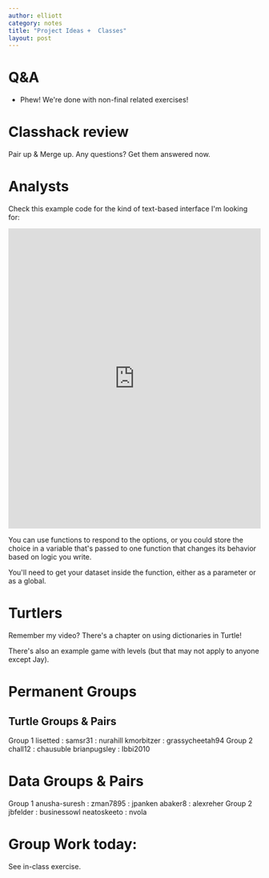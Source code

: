 ```yaml
---
author: elliott
category: notes
title: "Project Ideas +  Classes"
layout: post
---
```


# Q&A

- Phew!  We're done with non-final related exercises!

# Classhack review

Pair up & Merge up.  Any questions?  Get them answered now.

# Analysts

Check this example code for the kind of text-based interface I'm looking for:

<iframe src="https://trinket.io/embed/python3/b5c5eced6a" width="100%" height="600" frameborder="0" marginwidth="0" marginheight="0" allowfullscreen></iframe>

You can use functions to respond to the options, or you could store the choice in a variable that's
passed to one function that changes its behavior based on logic you write.

You'll need to get your dataset inside the function, either as a parameter or as a global.

# Turtlers

Remember my video?  There's a chapter on using dictionaries in Turtle!

There's also an example game with levels (but that may not apply to anyone except Jay).

# Permanent Groups

## Turtle Groups & Pairs

Group 1
lisetted : samsr31 : nurahill
kmorbitzer : grassycheetah94
Group 2
chall12 : chausuble
brianpugsley : Ibbi2010

# Data Groups & Pairs
Group 1
anusha-suresh : zman7895 : jpanken
abaker8 : alexreher
Group 2
jbfelder : businessowl
neatoskeeto : nvola

# Group Work today:

See in-class exercise.


